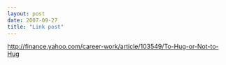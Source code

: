 ```yaml
---
layout: post
date: 2007-09-27
title: "Link post"
---
```

<http://finance.yahoo.com/career-work/article/103549/To-Hug-or-Not-to-Hug>

